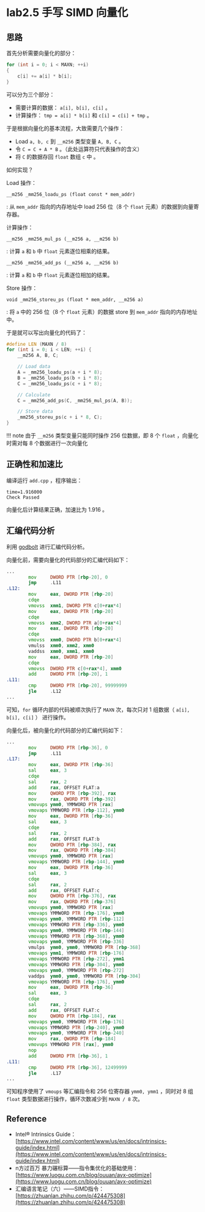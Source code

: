 # lab2.5 手写 SIMD 向量化

## 思路

首先分析需要向量化的部分：

```cpp linenums="1"
for (int i = 0; i < MAXN; ++i)
{
    c[i] += a[i] * b[i];
}
```

可以分为三个部分：

- 需要计算的数据： `a[i], b[i], c[i]` 。
- 计算操作： `tmp = a[i] * b[i]` 和 `c[i] = c[i] + tmp` 。

于是根据向量化的基本流程，大致需要几个操作：

- Load `a, b, c` 到 `__m256` 类型变量 `A, B, C` 。
- 令 `C = C + A * B` 。（此处运算符只代表操作的含义）
- 将 `C` 的数据存回 `float` 数组 `c` 中 。

如何实现？

Load 操作：

`__m256 _mm256_loadu_ps (float const * mem_addr)` 

: 从 `mem_addr` 指向的内存地址中 load 256 位（8 个 `float` 元素）的数据到向量寄存器。

计算操作：

`__m256 _mm256_mul_ps (__m256 a, __m256 b)`

: 计算 `a` 和 `b` 中 `float` 元素逐位相乘的结果。

`__m256 _mm256_add_ps (__m256 a, __m256 b)`

: 计算 `a` 和 `b` 中 `float` 元素逐位相加的结果。

Store 操作：

`void _mm256_storeu_ps (float * mem_addr, __m256 a)`

: 将 `a` 中的 256 位（8 个 `float` 元素）的数据 store 到 `mem_addr` 指向的内存地址中。

于是就可以写出向量化的代码了：

```cpp linenums="1"
#define LEN (MAXN / 8)
for (int i = 0; i < LEN; ++i) {
    __m256 A, B, C;

    // Load data
    A = _mm256_loadu_ps(a + i * 8);
    B = _mm256_loadu_ps(b + i * 8);
    C = _mm256_loadu_ps(c + i * 8);

    // Calculate
    C = _mm256_add_ps(C, _mm256_mul_ps(A, B));

    // Store data
    _mm256_storeu_ps(c + i * 8, C);
}
```

!!! note
    由于 `__m256` 类型变量只能同时操作 256 位数据，即 8 个 `float` ，向量化时需对每 8 个数据进行一次向量化

## 正确性和加速比

编译运行 `add.cpp` ，程序输出：

```
time=1.916000
Check Passed
```

向量化后计算结果正确，加速比为 1.916 。

## 汇编代码分析

利用 [godbolt](https://godbolt.org/) 进行汇编代码分析。

向量化前，需要向量化的代码部分的汇编代码如下：

```asm linenums="1"
...
        mov     DWORD PTR [rbp-20], 0
        jmp     .L11
.L12:
        mov     eax, DWORD PTR [rbp-20]
        cdqe
        vmovss  xmm1, DWORD PTR c[0+rax*4]
        mov     eax, DWORD PTR [rbp-20]
        cdqe
        vmovss  xmm2, DWORD PTR a[0+rax*4]
        mov     eax, DWORD PTR [rbp-20]
        cdqe
        vmovss  xmm0, DWORD PTR b[0+rax*4]
        vmulss  xmm0, xmm2, xmm0
        vaddss  xmm0, xmm1, xmm0
        mov     eax, DWORD PTR [rbp-20]
        cdqe
        vmovss  DWORD PTR c[0+rax*4], xmm0
        add     DWORD PTR [rbp-20], 1
.L11:
        cmp     DWORD PTR [rbp-20], 99999999
        jle     .L12
...
```

可知，`for` 循环内部的代码被顺次执行了 `MAXN` 次，每次只对 1 组数据（ `a[i], b[i], c[i]` ） 进行操作。

向量化后，被向量化的代码部分的汇编代码如下：

```asm linenums="1"
...
        mov     DWORD PTR [rbp-36], 0
        jmp     .L11
.L17:
        mov     eax, DWORD PTR [rbp-36]
        sal     eax, 3
        cdqe
        sal     rax, 2
        add     rax, OFFSET FLAT:a
        mov     QWORD PTR [rbp-392], rax
        mov     rax, QWORD PTR [rbp-392]
        vmovups ymm0, YMMWORD PTR [rax]
        vmovaps YMMWORD PTR [rbp-112], ymm0
        mov     eax, DWORD PTR [rbp-36]
        sal     eax, 3
        cdqe
        sal     rax, 2
        add     rax, OFFSET FLAT:b
        mov     QWORD PTR [rbp-384], rax
        mov     rax, QWORD PTR [rbp-384]
        vmovups ymm0, YMMWORD PTR [rax]
        vmovaps YMMWORD PTR [rbp-144], ymm0
        mov     eax, DWORD PTR [rbp-36]
        sal     eax, 3
        cdqe
        sal     rax, 2
        add     rax, OFFSET FLAT:c
        mov     QWORD PTR [rbp-376], rax
        mov     rax, QWORD PTR [rbp-376]
        vmovups ymm0, YMMWORD PTR [rax]
        vmovaps YMMWORD PTR [rbp-176], ymm0
        vmovaps ymm0, YMMWORD PTR [rbp-112]
        vmovaps YMMWORD PTR [rbp-336], ymm0
        vmovaps ymm0, YMMWORD PTR [rbp-144]
        vmovaps YMMWORD PTR [rbp-368], ymm0
        vmovaps ymm0, YMMWORD PTR [rbp-336]
        vmulps  ymm0, ymm0, YMMWORD PTR [rbp-368]
        vmovaps ymm1, YMMWORD PTR [rbp-176]
        vmovaps YMMWORD PTR [rbp-272], ymm1
        vmovaps YMMWORD PTR [rbp-304], ymm0
        vmovaps ymm0, YMMWORD PTR [rbp-272]
        vaddps  ymm0, ymm0, YMMWORD PTR [rbp-304]
        vmovaps YMMWORD PTR [rbp-176], ymm0
        mov     eax, DWORD PTR [rbp-36]
        sal     eax, 3
        cdqe
        sal     rax, 2
        add     rax, OFFSET FLAT:c
        mov     QWORD PTR [rbp-184], rax
        vmovaps ymm0, YMMWORD PTR [rbp-176]
        vmovaps YMMWORD PTR [rbp-240], ymm0
        vmovaps ymm0, YMMWORD PTR [rbp-240]
        mov     rax, QWORD PTR [rbp-184]
        vmovups YMMWORD PTR [rax], ymm0
        nop
        add     DWORD PTR [rbp-36], 1
.L11:
        cmp     DWORD PTR [rbp-36], 12499999
        jle     .L17
...
```

可知程序使用了 `vmoups` 等汇编指令和 256 位寄存器 `ymm0, ymm1` ，同时对 8 组 `float` 类型数据进行操作，循环次数减少到 `MAXN / 8` 次。

## Reference

- Intel® Intrinsics Guide：[https://www.intel.com/content/www/us/en/docs/intrinsics-guide/index.html](https://www.intel.com/content/www/us/en/docs/intrinsics-guide/index.html)
- n方过百万 暴力碾标算——指令集优化的基础使用：[https://www.luogu.com.cn/blog/ouuan/avx-optimize](https://www.luogu.com.cn/blog/ouuan/avx-optimize)
- 汇编语言笔记（六）——SIMD指令：[https://zhuanlan.zhihu.com/p/424475308](https://zhuanlan.zhihu.com/p/424475308)